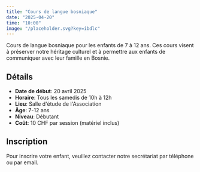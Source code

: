 ```yaml
---
title: "Cours de langue bosniaque"
date: "2025-04-20"
time: "10:00"
image: "/placeholder.svg?key=ibdlc"
---
```


Cours de langue bosniaque pour les enfants de 7 à 12 ans. Ces cours visent à préserver notre héritage culturel et à permettre aux enfants de communiquer avec leur famille en Bosnie.

## Détails

- **Date de début**: 20 avril 2025
- **Horaire**: Tous les samedis de 10h à 12h
- **Lieu**: Salle d'étude de l'Association
- **Âge**: 7-12 ans
- **Niveau**: Débutant
- **Coût**: 10 CHF par session (matériel inclus)

## Inscription

Pour inscrire votre enfant, veuillez contacter notre secrétariat par téléphone ou par email.
